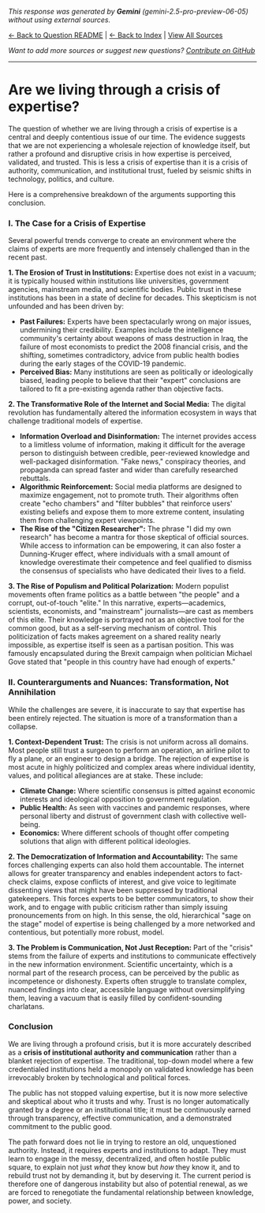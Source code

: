 <!-- 
Generated by: gemini
Model: gemini-2.5-pro-preview-06-05
Prompt type: default
Tools enabled: False
Generated at: 2025-06-30T20:56:12.880999
-->

*This response was generated by **Gemini** (gemini-2.5-pro-preview-06-05) without using external sources.*

[← Back to Question README](README.md) | [← Back to Index](../README.md) | [View All Sources](../allsources.md)

*Want to add more sources or suggest new questions? [Contribute on GitHub](https://github.com/justinwest/SuggestedSources)*

---

# Are we living through a crisis of expertise?

The question of whether we are living through a crisis of expertise is a central and deeply contentious issue of our time. The evidence suggests that we are not experiencing a wholesale rejection of knowledge itself, but rather a profound and disruptive crisis in how expertise is perceived, validated, and trusted. This is less a crisis of expertise than it is a crisis of authority, communication, and institutional trust, fueled by seismic shifts in technology, politics, and culture.

Here is a comprehensive breakdown of the arguments supporting this conclusion.

### I. The Case for a Crisis of Expertise

Several powerful trends converge to create an environment where the claims of experts are more frequently and intensely challenged than in the recent past.

**1. The Erosion of Trust in Institutions:**
Expertise does not exist in a vacuum; it is typically housed within institutions like universities, government agencies, mainstream media, and scientific bodies. Public trust in these institutions has been in a state of decline for decades. This skepticism is not unfounded and has been driven by:
*   **Past Failures:** Experts have been spectacularly wrong on major issues, undermining their credibility. Examples include the intelligence community's certainty about weapons of mass destruction in Iraq, the failure of most economists to predict the 2008 financial crisis, and the shifting, sometimes contradictory, advice from public health bodies during the early stages of the COVID-19 pandemic.
*   **Perceived Bias:** Many institutions are seen as politically or ideologically biased, leading people to believe that their "expert" conclusions are tailored to fit a pre-existing agenda rather than objective facts.

**2. The Transformative Role of the Internet and Social Media:**
The digital revolution has fundamentally altered the information ecosystem in ways that challenge traditional models of expertise.
*   **Information Overload and Disinformation:** The internet provides access to a limitless volume of information, making it difficult for the average person to distinguish between credible, peer-reviewed knowledge and well-packaged disinformation. "Fake news," conspiracy theories, and propaganda can spread faster and wider than carefully researched rebuttals.
*   **Algorithmic Reinforcement:** Social media platforms are designed to maximize engagement, not to promote truth. Their algorithms often create "echo chambers" and "filter bubbles" that reinforce users' existing beliefs and expose them to more extreme content, insulating them from challenging expert viewpoints.
*   **The Rise of the "Citizen Researcher":** The phrase "I did my own research" has become a mantra for those skeptical of official sources. While access to information can be empowering, it can also foster a Dunning-Kruger effect, where individuals with a small amount of knowledge overestimate their competence and feel qualified to dismiss the consensus of specialists who have dedicated their lives to a field.

**3. The Rise of Populism and Political Polarization:**
Modern populist movements often frame politics as a battle between "the people" and a corrupt, out-of-touch "elite." In this narrative, experts—academics, scientists, economists, and "mainstream" journalists—are cast as members of this elite. Their knowledge is portrayed not as an objective tool for the common good, but as a self-serving mechanism of control. This politicization of facts makes agreement on a shared reality nearly impossible, as expertise itself is seen as a partisan position. This was famously encapsulated during the Brexit campaign when politician Michael Gove stated that "people in this country have had enough of experts."

### II. Counterarguments and Nuances: Transformation, Not Annihilation

While the challenges are severe, it is inaccurate to say that expertise has been entirely rejected. The situation is more of a transformation than a collapse.

**1. Context-Dependent Trust:**
The crisis is not uniform across all domains. Most people still trust a surgeon to perform an operation, an airline pilot to fly a plane, or an engineer to design a bridge. The rejection of expertise is most acute in highly politicized and complex areas where individual identity, values, and political allegiances are at stake. These include:
*   **Climate Change:** Where scientific consensus is pitted against economic interests and ideological opposition to government regulation.
*   **Public Health:** As seen with vaccines and pandemic responses, where personal liberty and distrust of government clash with collective well-being.
*   **Economics:** Where different schools of thought offer competing solutions that align with different political ideologies.

**2. The Democratization of Information and Accountability:**
The same forces challenging experts can also hold them accountable. The internet allows for greater transparency and enables independent actors to fact-check claims, expose conflicts of interest, and give voice to legitimate dissenting views that might have been suppressed by traditional gatekeepers. This forces experts to be better communicators, to show their work, and to engage with public criticism rather than simply issuing pronouncements from on high. In this sense, the old, hierarchical "sage on the stage" model of expertise is being challenged by a more networked and contentious, but potentially more robust, model.

**3. The Problem is Communication, Not Just Reception:**
Part of the "crisis" stems from the failure of experts and institutions to communicate effectively in the new information environment. Scientific uncertainty, which is a normal part of the research process, can be perceived by the public as incompetence or dishonesty. Experts often struggle to translate complex, nuanced findings into clear, accessible language without oversimplifying them, leaving a vacuum that is easily filled by confident-sounding charlatans.

### Conclusion

We are living through a profound crisis, but it is more accurately described as a **crisis of institutional authority and communication** rather than a blanket rejection of expertise. The traditional, top-down model where a few credentialed institutions held a monopoly on validated knowledge has been irrevocably broken by technological and political forces.

The public has not stopped valuing expertise, but it is now more selective and skeptical about who it trusts and why. Trust is no longer automatically granted by a degree or an institutional title; it must be continuously earned through transparency, effective communication, and a demonstrated commitment to the public good.

The path forward does not lie in trying to restore an old, unquestioned authority. Instead, it requires experts and institutions to adapt. They must learn to engage in the messy, decentralized, and often hostile public square, to explain not just *what* they know but *how* they know it, and to rebuild trust not by demanding it, but by deserving it. The current period is therefore one of dangerous instability but also of potential renewal, as we are forced to renegotiate the fundamental relationship between knowledge, power, and society.